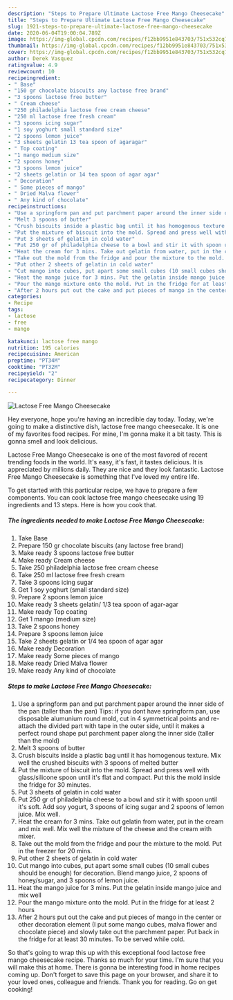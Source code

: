 ```yaml
---
description: "Steps to Prepare Ultimate Lactose Free Mango Cheesecake"
title: "Steps to Prepare Ultimate Lactose Free Mango Cheesecake"
slug: 1921-steps-to-prepare-ultimate-lactose-free-mango-cheesecake
date: 2020-06-04T19:00:04.789Z
image: https://img-global.cpcdn.com/recipes/f12bb9951e843703/751x532cq70/lactose-free-mango-cheesecake-recipe-main-photo.jpg
thumbnail: https://img-global.cpcdn.com/recipes/f12bb9951e843703/751x532cq70/lactose-free-mango-cheesecake-recipe-main-photo.jpg
cover: https://img-global.cpcdn.com/recipes/f12bb9951e843703/751x532cq70/lactose-free-mango-cheesecake-recipe-main-photo.jpg
author: Derek Vasquez
ratingvalue: 4.9
reviewcount: 10
recipeingredient:
- " Base"
- "150 gr chocolate biscuits any lactose free brand"
- "3 spoons lactose free butter"
- " Cream cheese"
- "250 philadelphia lactose free cream cheese"
- "250 ml lactose free fresh cream"
- "3 spoons icing sugar"
- "1 soy yoghurt small standard size"
- "2 spoons lemon juice"
- "3 sheets gelatin 13 tea spoon of agaragar"
- " Top coating"
- "1 mango medium size"
- "2 spoons honey"
- "3 spoons lemon juice"
- "2 sheets gelatin or 14 tea spoon of agar agar"
- " Decoration"
- " Some pieces of mango"
- " Dried Malva flower"
- " Any kind of chocolate"
recipeinstructions:
- "Use a springform pan and put parchment paper around the inner side of the pan (taller than the pan) Tips: if you dont have springform pan, use disposable alumunium round mold, cut in 4 symmetrical points and re-attach the divided part with tape in the outer side, until it makes a perfect round shape put parchment paper along the inner side (taller than the mold)"
- "Melt 3 spoons of butter"
- "Crush biscuits inside a plastic bag until it has homogenous texture. Mix well the crushed biscuits with 3 spoons of melted butter"
- "Put the mixture of biscuit into the mold. Spread and press well with glass/silicone spoon until it&#39;s flat and compact. Put this the mold inside the fridge for 30 minutes."
- "Put 3 sheets of gelatin in cold water"
- "Put 250 gr of philadelphia cheese to a bowl and stir it with spoon until it&#39;s soft. Add soy yogurt, 3 spoons of icing sugar and 2 spoons of lemon juice. Mix well."
- "Heat the cream for 3 mins. Take out gelatin from water, put in the cream and mix well. Mix well the mixture of the cheese and the cream with mixer."
- "Take out the mold from the fridge and pour the mixture to the mold. Put in the freezer for 20 mins."
- "Put other 2 sheets of gelatin in cold water"
- "Cut mango into cubes, put apart some small cubes (10 small cubes should be enough) for decoration. Blend mango juice, 2 spoons of honey/sugar, and 3 spoons of lemon juice."
- "Heat the mango juice for 3 mins. Put the gelatin inside mango juice and mix well"
- "Pour the mango mixture onto the mold. Put in the fridge for at least 2 hours"
- "After 2 hours put out the cake and put pieces of mango in the center or other decoration element (I put some mango cubes, malva flower and chocolate piece) and slowly take out the parchment paper. Put back in the fridge for at least 30 minutes. To be served while cold."
categories:
- Recipe
tags:
- lactose
- free
- mango

katakunci: lactose free mango 
nutrition: 195 calories
recipecuisine: American
preptime: "PT34M"
cooktime: "PT32M"
recipeyield: "2"
recipecategory: Dinner

---
```



![Lactose Free Mango Cheesecake](https://img-global.cpcdn.com/recipes/f12bb9951e843703/751x532cq70/lactose-free-mango-cheesecake-recipe-main-photo.jpg)

Hey everyone, hope you're having an incredible day today. Today, we're going to make a distinctive dish, lactose free mango cheesecake. It is one of my favorites food recipes. For mine, I'm gonna make it a bit tasty. This is gonna smell and look delicious.

Lactose Free Mango Cheesecake is one of the most favored of recent trending foods in the world. It's easy, it's fast, it tastes delicious. It is appreciated by millions daily. They are nice and they look fantastic. Lactose Free Mango Cheesecake is something that I've loved my entire life.




To get started with this particular recipe, we have to prepare a few components. You can cook lactose free mango cheesecake using 19 ingredients and 13 steps. Here is how you cook that.

<!--inarticleads1-->

##### The ingredients needed to make Lactose Free Mango Cheesecake:

1. Take  Base
1. Prepare 150 gr chocolate biscuits (any lactose free brand)
1. Make ready 3 spoons lactose free butter
1. Make ready  Cream cheese
1. Take 250 philadelphia lactose free cream cheese
1. Take 250 ml lactose free fresh cream
1. Take 3 spoons icing sugar
1. Get 1 soy yoghurt (small standard size)
1. Prepare 2 spoons lemon juice
1. Make ready 3 sheets gelatin/ 1/3 tea spoon of agar-agar
1. Make ready  Top coating
1. Get 1 mango (medium size)
1. Take 2 spoons honey
1. Prepare 3 spoons lemon juice
1. Take 2 sheets gelatin or 1/4 tea spoon of agar agar
1. Make ready  Decoration
1. Make ready  Some pieces of mango
1. Make ready  Dried Malva flower
1. Make ready  Any kind of chocolate




<!--inarticleads2-->

##### Steps to make Lactose Free Mango Cheesecake:

1. Use a springform pan and put parchment paper around the inner side of the pan (taller than the pan) Tips: if you dont have springform pan, use disposable alumunium round mold, cut in 4 symmetrical points and re-attach the divided part with tape in the outer side, until it makes a perfect round shape put parchment paper along the inner side (taller than the mold)
1. Melt 3 spoons of butter
1. Crush biscuits inside a plastic bag until it has homogenous texture. Mix well the crushed biscuits with 3 spoons of melted butter
1. Put the mixture of biscuit into the mold. Spread and press well with glass/silicone spoon until it&#39;s flat and compact. Put this the mold inside the fridge for 30 minutes.
1. Put 3 sheets of gelatin in cold water
1. Put 250 gr of philadelphia cheese to a bowl and stir it with spoon until it&#39;s soft. Add soy yogurt, 3 spoons of icing sugar and 2 spoons of lemon juice. Mix well.
1. Heat the cream for 3 mins. Take out gelatin from water, put in the cream and mix well. Mix well the mixture of the cheese and the cream with mixer.
1. Take out the mold from the fridge and pour the mixture to the mold. Put in the freezer for 20 mins.
1. Put other 2 sheets of gelatin in cold water
1. Cut mango into cubes, put apart some small cubes (10 small cubes should be enough) for decoration. Blend mango juice, 2 spoons of honey/sugar, and 3 spoons of lemon juice.
1. Heat the mango juice for 3 mins. Put the gelatin inside mango juice and mix well
1. Pour the mango mixture onto the mold. Put in the fridge for at least 2 hours
1. After 2 hours put out the cake and put pieces of mango in the center or other decoration element (I put some mango cubes, malva flower and chocolate piece) and slowly take out the parchment paper. Put back in the fridge for at least 30 minutes. To be served while cold.




So that's going to wrap this up with this exceptional food lactose free mango cheesecake recipe. Thanks so much for your time. I'm sure that you will make this at home. There is gonna be interesting food in home recipes coming up. Don't forget to save this page on your browser, and share it to your loved ones, colleague and friends. Thank you for reading. Go on get cooking!
